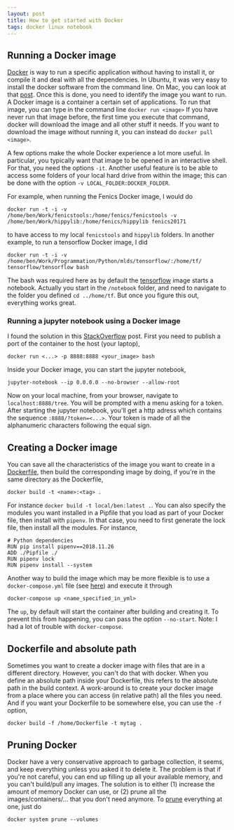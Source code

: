 ```yaml
---
layout: post
title: How to get started with Docker
tags: docker linux notebook
---
```


## Running a Docker image

[Docker](https://www.docker.com/) is way to run a specific application without
having to install it, or compile it and deal with all the dependencies.  In
Ubuntu, it was very easy to install the docker software from the command line.
On Mac, you can look at that [post](/2018/12/04/setupMac).  Once this is done,
you need to identify the image you want to run. A Docker image is a container a
certain set of applications. To run that image, you can type in the command line
``` docker run <image> ``` If you have never run that image before, the first
time you execute that command, docker will download the image and all other
stuff it needs. If you want to download the image without running it, you can
instead do ```docker pull <image>```.

A few options make the whole Docker experience a lot more useful. In
particular, you typically want that image to be opened in an interactive shell.
For that, you need the options ```-it```. Another useful feature is to be able
to access some folders of your local hard drive from within the image; this can
be done with the option ```-v LOCAL_FOLDER:DOCKER_FOLDER```.

For example, when running the Fenics Docker image, I would do
```
docker run -t -i -v /home/ben/Work/fenicstools:/home/fenics/fenicstools -v /home/ben/Work/hippylib:/home/fenics/hippylib fenics20171
```
to have access to my local ```fenicstools``` and ```hippylib``` folders.
In another example, to run a tensorflow Docker image, I did
```
docker run -t -i -v
/home/ben/Work/Programmation/Python/mlds/tensorflow/:/home/tf/
tensorflow/tensorflow bash
```
The bash was required here as by default the
[tensorflow](https://www.tensorflow.org/install/docker) image starts a notebook.
Actually you start in the ```/notebook``` folder, and need to navigate to the
folder you defined ```cd ../home/tf```. But once you figure this out, everything
works great.

### Running a jupyter notebook using a Docker image

I found the solution in this [StackOverflow](https://stackoverflow.com/questions/38830610/access-jupyter-notebook-running-on-docker-container) post. First you need to publish a port of the container to the host (your laptop),
```
docker run <...> -p 8888:8888 <your_image> bash
```
Inside your Docker image, you can start the jupyter notebook,
```
jupyter-notebook --ip 0.0.0.0 --no-browser --allow-root
```
Now on your local machine, from your browser, navigate to ```localhost:8888/tree```. 
You will be prompted with a menu asking for a token. After starting the jupyter notebook, 
you'll get a http adress which contains the sequence ```:8888/?token=<...>```. 
Your token is made of all the alphanumeric characters following the equal sign.


## Creating a Docker image
You can save all the characteristics of the image you want to create in a [Dockerfile](https://docs.docker.com/engine/reference/builder/), then build the corresponding image by doing, if you're in the same directory as the Dockerfile,
```
docker build -t <name>:<tag> .
```
For instance ```docker build -t local/ben:latest .```.
You can also specify the modules you want installed in a Pipfile that you load as part of your Docker file, then install with ```pipenv```. In that case, you need to first generate the lock file, then install all the modules. For instance,
```
# Python dependencies
RUN pip install pipenv==2018.11.26
ADD ./Pipfile ./
RUN pipenv lock
RUN pipenv install --system
```

Another way to build the image which may be more flexible is to use a ```docker-compose.yml``` file 
(see [here](https://docs.docker.com/compose/overview/)) and execute it through
```
docker-compose up <name_specified_in_yml>
```
The ```up```, by default will start the container after building and creating it. To prevent this from happening, you can pass the option ```--no-start```.
Note: I had a lot of trouble with ````docker-compose````.

## Dockerfile and absolute path
Sometimes you want to create a docker image with files that are in a different
directory. However, you can't do that with docker. When you define an absolute
path inside your Dockerfile, this refers to the absolute path in the build
context. A work-around is to create your docker image from a place where you can
access (in relative path) all the files you need. And if you want your
Dockerfile to be somewhere else, you can use the ```-f``` option,
```
docker build -f /home/Dockerfile -t mytag .
```

## Pruning Docker 
Docker have a very conservative approach to garbage
collection, it seems, and keep everything unless you asked it to delete it. The
problem is that if you're not careful, you can end up filling up all your
available memory, and you can't build/pull any images. The solution is to either
(1) increase the amount of memory Docker can use, or (2) prune all the
images/containers/... that you don't need anymore. To
[prune](https://docs.docker.com/config/pruning/#prune-volumes) everything at
one, just do
```
docker system prune --volumes
```
